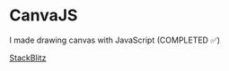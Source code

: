 # CanvaJS
I made drawing canvas with JavaScript (COMPLETED ✅)

[StackBlitz](https://stackblitz.com/edit/web-platform-lpz4dw)